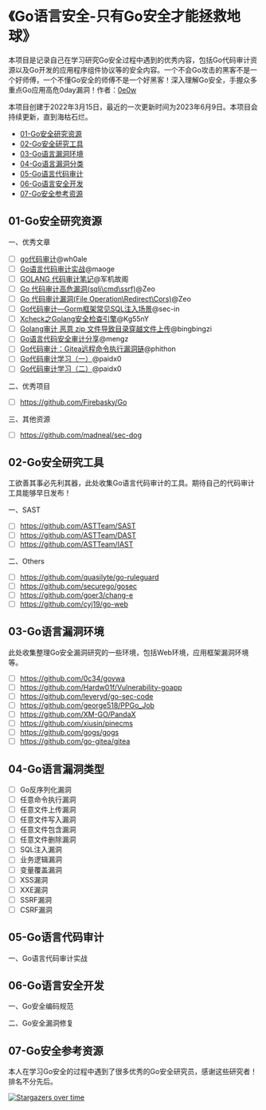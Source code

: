 # 《Go语言安全-只有Go安全才能拯救地球》

本项目是记录自己在学习研究Go安全过程中遇到的优秀内容，包括Go代码审计资源以及Go开发的应用程序组件协议等的安全内容。一个不会Go攻击的黑客不是一个好师傅，一个不懂Go安全的师傅不是一个好黑客！深入理解Go安全，手握众多重点Go应用高危0day漏洞！作者：[0e0w](https://github.com/0e0w)

本项目创建于2022年3月15日，最近的一次更新时间为2023年6月9日。本项目会持续更新，直到海枯石烂。

- [01-Go安全研究资源](https://github.com/HackGolang/HackGolang#01-go%E5%AE%89%E5%85%A8%E7%A0%94%E7%A9%B6%E8%B5%84%E6%BA%90)
- [02-Go安全研究工具](https://github.com/HackGolang/HackGolang#02-go%E5%AE%89%E5%85%A8%E7%A0%94%E7%A9%B6%E5%B7%A5%E5%85%B7)
- [03-Go语言漏洞环境](https://github.com/HackGolang/HackGolang#03-go%E8%AF%AD%E8%A8%80%E6%BC%8F%E6%B4%9E%E7%8E%AF%E5%A2%83)
- [04-Go语言漏洞分类](https://github.com/HackGolang/HackGolang#04-go%E8%AF%AD%E8%A8%80%E6%BC%8F%E6%B4%9E%E5%88%86%E7%B1%BB)
- [05-Go语言代码审计](https://github.com/HackGolang/HackGolang#05-go%E8%AF%AD%E8%A8%80%E4%BB%A3%E7%A0%81%E5%AE%A1%E8%AE%A1)
- [06-Go语言安全开发](https://github.com/HackGolang/HackGolang#06-go%E8%AF%AD%E8%A8%80%E5%AE%89%E5%85%A8%E5%BC%80%E5%8F%91)
- [07-Go安全参考资源](https://github.com/HackGolang/HackGolang#07-go%E5%AE%89%E5%85%A8%E5%8F%82%E8%80%83%E8%B5%84%E6%BA%90)

## 01-Go安全研究资源

一、优秀文章
- [ ] [go代码审计](https://wh0ale.github.io/2019/01/19/2019-1-19-go%E4%BB%A3%E7%A0%81%E5%AE%A1%E8%AE%A1/)@wh0ale
- [ ] [Go语言代码审计实战](https://forum.butian.net/share/928)@maoge
- [ ] [GOLANG 代码审计笔记](https://mp.weixin.qq.com/s?__biz=MzU5Mjk3MDA5Ng==&mid=2247484163&idx=1&sn=34c82b278c0c8f31bd44b79d16a008c3&chksm=fe16eb1cc961620a9507ac36c70cf1325df868868061d0ae8f348b8a3a96319f17125ae15dc8&scene=126&sessionid=1657718109&key=27ae555f89870204503f6d25629a133674312d58c0ce351c60d4b859e2ecfde65d4576ffdb50c67d7db252cbaf281077291f6f72c8e7516030f862fb8473bee4a36910dba070c5aff97dbea14584d7320f65f13e4c16f73c9b41cb0233b554ac464da932de8f1b85e669a2a83bd1ddfcf7d5f9a43a6a62d5cbf8d8dbf6b7eb75&ascene=15&uin=NTY2NTA4NjQ%3D&devicetype=Windows+Server+2016+x64&version=6307001e&lang=zh_CN&session_us=gh_e57baf46bdf5&exportkey=A4WiWQsFfs4f1vu3WkD3khM%3D&acctmode=0&pass_ticket=O9p3G7PdEr0a25dnjzPGoeACb%2B44QGGmi2QDvxRbLz3OQTA5VDMY0PAG%2B%2BeVSXtL&wx_header=0&fontgear=2)@军机故阁
- [ ] [Go 代码审计高危漏洞(sqli\cmd\ssrf)](http://zeo.cool/2022/10/30/Go%20%E4%BB%A3%E7%A0%81%E5%AE%A1%E8%AE%A1%E9%AB%98%E5%8D%B1%E6%BC%8F%E6%B4%9E(sqli!cmd!ssrf)/)@Zeo
- [ ] [Go 代码审计漏洞(File Operation\Redirect\Cors)](http://zeo.cool/2022/11/05/Go%20%E4%BB%A3%E7%A0%81%E5%AE%A1%E8%AE%A1%E6%BC%8F%E6%B4%9E(File%20Operation!Redirect!Cors)/)@Zeo
- [ ] [Go代码审计—Gorm框架常见SQL注入场景](https://sec-in.com/article/1316)@sec-in
- [ ] [Xcheck之Golang安全检查引擎](https://zhuanlan.zhihu.com/p/356381220)@Kg55nY
- [ ] [Golang审计 恶意 zip 文件导致目录穿越文件上传](https://bingbingzi.cn/post/golang-shen-ji-e-yi-zip-wen-jian-dao-zhi-mu-lu-chuan-yue-wen-jian-shang-chuan/)@bingbingzi
- [ ] [Go语言代码安全审计分享](https://www.freebuf.com/articles/web/224363.html)@mengz
- [ ] [Go代码审计：Gitea远程命令执行漏洞链](https://www.freebuf.com/articles/network/177699.html)@phithon
- [ ] [Go代码审计学习（一）](https://blog.csdn.net/weixin_49656607/article/details/128291716)@paidx0
- [ ] [Go代码审计学习（二）](https://blog.csdn.net/weixin_49656607/article/details/128291872?spm=1001.2014.3001.5502)@paidx0

二、优秀项目
- [ ] https://github.com/Firebasky/Go

三、其他资源
- [ ] https://github.com/madneal/sec-dog

## 02-Go安全研究工具

工欲善其事必先利其器，此处收集Go语言代码审计的工具。期待自己的代码审计工具能够早日发布！

一、SAST
- [ ] https://github.com/ASTTeam/SAST
- [ ] https://github.com/ASTTeam/DAST
- [ ] https://github.com/ASTTeam/IAST

二、Others
- [ ] https://github.com/quasilyte/go-ruleguard
- [ ] https://github.com/securego/gosec
- [ ] https://github.com/goer3/chang-e
- [ ] https://github.com/cyj19/go-web

## 03-Go语言漏洞环境

此处收集整理Go安全漏洞研究的一些环境，包括Web环境，应用框架漏洞环境等。

- [ ] https://github.com/0c34/govwa
- [ ] https://github.com/Hardw01f/Vulnerability-goapp
- [ ] https://github.com/leveryd/go-sec-code
- [ ] https://github.com/george518/PPGo_Job
- [ ] https://github.com/XM-GO/PandaX
- [ ] https://github.com/xiusin/pinecms
- [ ] https://github.com/gogs/gogs
- [ ] https://github.com/go-gitea/gitea

## 04-Go语言漏洞类型

- [ ] Go反序列化漏洞
- [ ] 任意命令执行漏洞
- [ ] 任意文件上传漏洞
- [ ] 任意文件写入漏洞
- [ ] 任意文件包含漏洞
- [ ] 任意文件删除漏洞
- [ ] SQL注入漏洞
- [ ] 业务逻辑漏洞
- [ ] 变量覆盖漏洞
- [ ] XSS漏洞
- [ ] XXE漏洞
- [ ] SSRF漏洞
- [ ] CSRF漏洞

## 05-Go语言代码审计

一、Go语言代码审计实战

## 06-Go语言安全开发

一、Go安全编码规范

二、Go安全漏洞修复

## 07-Go安全参考资源

本人在学习Go安全的过程中遇到了很多优秀的Go安全研究员，感谢这些研究者！排名不分先后。

[![Stargazers over time](https://starchart.cc//HackGolang/HackGolang.svg)](https://starchart.cc/HackGolang/HackGolang)